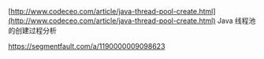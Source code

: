 [http://www.codeceo.com/article/java-thread-pool-create.html](http://www.codeceo.com/article/java-thread-pool-create.html)     Java 线程池的创建过程分析

https://segmentfault.com/a/1190000009098623

